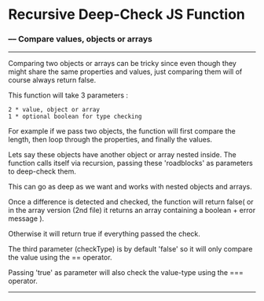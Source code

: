 # Recursive Deep-Check JS Function
### –– Compare values, objects or arrays
___
Comparing two objects or arrays can be tricky since even though they might share the same properties and values, just comparing them will of course always return false.

This function will take 3 parameters :

    2 * value, object or array
    1 * optional boolean for type checking

For example if we pass two objects, the function will first compare the length, then loop through the properties, and finally the values.

Lets say these objects have another object or array nested inside.
The function calls itself via recursion, passing these 'roadblocks' as parameters to deep-check them.

This can go as deep as we want and works with nested objects and arrays.

Once a difference is detected and checked, the function will return false( or in the array version (2nd file) it returns an array containing a boolean + error message ).

Otherwise it will return true if everything passed the check.

The third parameter (checkType) is by default 'false' so it will only compare the value using the == operator.

Passing 'true' as parameter will also check the value-type using the  === operator.

---
